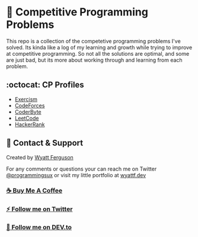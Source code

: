 # :rocket: Competitive Programming Problems

This repo is a collection of the competetive programming problems I've solved. Its kinda like a log of my learning and growth while trying to improve at competitive programming. So not all the solutions are optimal, and some are just bad, but its more about working through and learning from each problem.

## :octocat: CP Profiles

- [Exercism](https://exercism.io/profiles/wyattferguson)
- [CodeForces](https://codeforces.com/profile/wyattf)
- [CoderByte](https://www.coderbyte.com/profile/wyattferguson)
- [LeetCode](https://leetcode.com/wyattf/)
- [HackerRank](https://www.hackerrank.com/0x8675309)

## :postbox: Contact & Support

Created by [Wyatt Ferguson](https://twitter.com/programmingsux)

For any comments or questions your can reach me on Twitter [@programmingsux](https://twitter.com/programmingsux) or visit my little portfolio at [wyattf.dev](https://wyattf.dev)

### [:coffee: Buy Me A Coffee](https://www.buymeacoffee.com/wyattferguson)

### [:zap: Follow me on Twitter](https://twitter.com/programmingsux)

### [:bus: Follow me on DEV.to](https://dev.to/wyattferguson)
